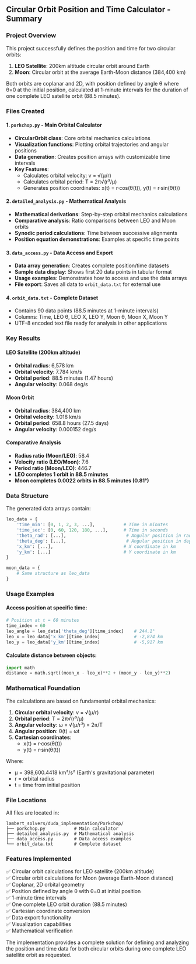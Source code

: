 ## Circular Orbit Position and Time Calculator - Summary

### Project Overview
This project successfully defines the position and time for two circular orbits:
1. **LEO Satellite**: 200km altitude circular orbit around Earth
2. **Moon**: Circular orbit at the average Earth-Moon distance (384,400 km)

Both orbits are coplanar and 2D, with position defined by angle θ where θ=0 at the initial position, calculated at 1-minute intervals for the duration of one complete LEO satellite orbit (88.5 minutes).

### Files Created

#### 1. `porkchop.py` - Main Orbital Calculator
- **CircularOrbit class**: Core orbital mechanics calculations
- **Visualization functions**: Plotting orbital trajectories and angular positions
- **Data generation**: Creates position arrays with customizable time intervals
- **Key Features**:
  - Calculates orbital velocity: v = √(μ/r)
  - Calculates orbital period: T = 2π√(r³/μ)
  - Generates position coordinates: x(t) = r·cos(θ(t)), y(t) = r·sin(θ(t))

#### 2. `detailed_analysis.py` - Mathematical Analysis
- **Mathematical derivations**: Step-by-step orbital mechanics calculations
- **Comparative analysis**: Ratio comparisons between LEO and Moon orbits
- **Synodic period calculations**: Time between successive alignments
- **Position equation demonstrations**: Examples at specific time points

#### 3. `data_access.py` - Data Access and Export
- **Data array generation**: Creates complete position/time datasets
- **Sample data display**: Shows first 20 data points in tabular format
- **Usage examples**: Demonstrates how to access and use the data arrays
- **File export**: Saves all data to `orbit_data.txt` for external use

#### 4. `orbit_data.txt` - Complete Dataset
- Contains 90 data points (88.5 minutes at 1-minute intervals)
- Columns: Time, LEO θ, LEO X, LEO Y, Moon θ, Moon X, Moon Y
- UTF-8 encoded text file ready for analysis in other applications

### Key Results

#### LEO Satellite (200km altitude)
- **Orbital radius**: 6,578 km
- **Orbital velocity**: 7.784 km/s
- **Orbital period**: 88.5 minutes (1.47 hours)
- **Angular velocity**: 0.068 deg/s

#### Moon Orbit
- **Orbital radius**: 384,400 km
- **Orbital velocity**: 1.018 km/s
- **Orbital period**: 658.8 hours (27.5 days)
- **Angular velocity**: 0.000152 deg/s

#### Comparative Analysis
- **Radius ratio (Moon/LEO)**: 58.4
- **Velocity ratio (LEO/Moon)**: 7.6
- **Period ratio (Moon/LEO)**: 446.7
- **LEO completes 1 orbit in 88.5 minutes**
- **Moon completes 0.0022 orbits in 88.5 minutes (0.81°)**

### Data Structure

The generated data arrays contain:
```python
leo_data = {
    'time_min': [0, 1, 2, 3, ...],           # Time in minutes
    'time_sec': [0, 60, 120, 180, ...],      # Time in seconds
    'theta_rad': [...],                       # Angular position in radians
    'theta_deg': [...],                       # Angular position in degrees
    'x_km': [...],                           # X coordinate in km
    'y_km': [...]                            # Y coordinate in km
}

moon_data = {
    # Same structure as leo_data
}
```

### Usage Examples

#### Access position at specific time:
```python
# Position at t = 60 minutes
time_index = 60
leo_angle = leo_data['theta_deg'][time_index]    # 244.1°
leo_x = leo_data['x_km'][time_index]             # -2,874 km
leo_y = leo_data['y_km'][time_index]             # -5,917 km
```

#### Calculate distance between objects:
```python
import math
distance = math.sqrt((moon_x - leo_x)**2 + (moon_y - leo_y)**2)
```

### Mathematical Foundation

The calculations are based on fundamental orbital mechanics:

1. **Circular orbital velocity**: v = √(μ/r)
2. **Orbital period**: T = 2π√(r³/μ)
3. **Angular velocity**: ω = √(μ/r³) = 2π/T
4. **Angular position**: θ(t) = ωt
5. **Cartesian coordinates**: 
   - x(t) = r·cos(θ(t))
   - y(t) = r·sin(θ(t))

Where:
- μ = 398,600.4418 km³/s² (Earth's gravitational parameter)
- r = orbital radius
- t = time from initial position

### File Locations
All files are located in:
```
lambert_solvers/duda_implementation/Porkchop/
├── porkchop.py           # Main calculator
├── detailed_analysis.py  # Mathematical analysis
├── data_access.py        # Data access examples
└── orbit_data.txt        # Complete dataset
```

### Features Implemented
✅ Circular orbit calculations for LEO satellite (200km altitude)  
✅ Circular orbit calculations for Moon (average Earth-Moon distance)  
✅ Coplanar, 2D orbital geometry  
✅ Position defined by angle θ with θ=0 at initial position  
✅ 1-minute time intervals  
✅ One complete LEO orbit duration (88.5 minutes)  
✅ Cartesian coordinate conversion  
✅ Data export functionality  
✅ Visualization capabilities  
✅ Mathematical verification  

The implementation provides a complete solution for defining and analyzing the position and time data for both circular orbits during one complete LEO satellite orbit as requested.